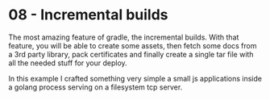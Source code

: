 # 08 - Incremental builds

The most amazing feature of gradle, the incremental builds. With that feature, you will be able to create
some assets, then fetch some docs from a 3rd party library, pack certificates and finally create a single tar file with all the needed stuff for your deploy.

In this example I crafted something very simple a small js applications inside a golang process serving on a filesystem tcp server.
